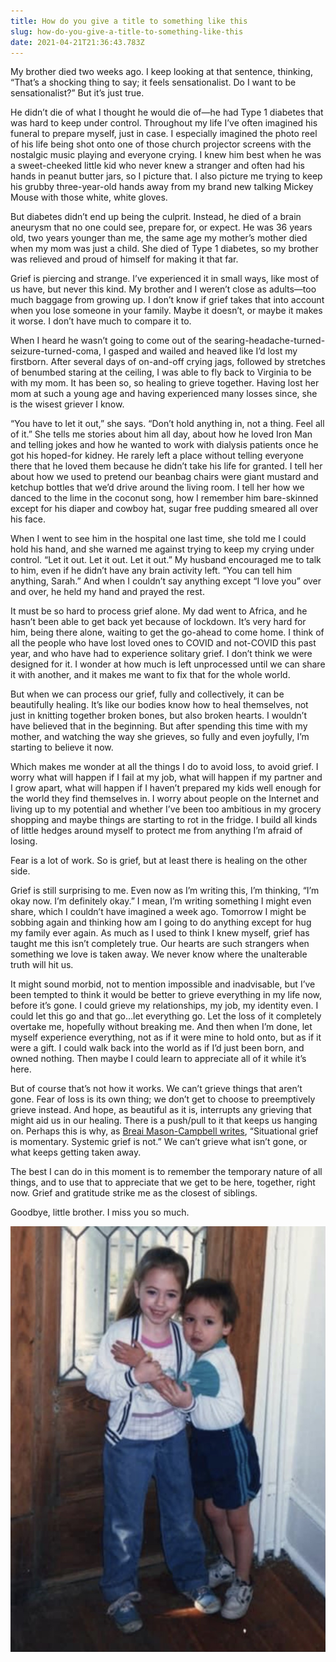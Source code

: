 ```yaml
---
title: How do you give a title to something like this
slug: how-do-you-give-a-title-to-something-like-this
date: 2021-04-21T21:36:43.783Z
---
```

My brother died two weeks ago. I keep looking at that sentence, thinking, “That’s a shocking thing to say; it feels sensationalist. Do I want to be sensationalist?” But it’s just true.

He didn’t die of what I thought he would die of—he had Type 1 diabetes that was hard to keep under control. Throughout my life I’ve often imagined his funeral to prepare myself, just in case. I especially imagined the photo reel of his life being shot onto one of those church projector screens with the nostalgic music playing and everyone crying. I knew him best when he was a sweet-cheeked little kid who never knew a stranger and often had his hands in peanut butter jars, so I picture that. I also picture me trying to keep his grubby three-year-old hands away from my brand new talking Mickey Mouse with those white, white gloves.

But diabetes didn’t end up being the culprit. Instead, he died of a brain aneurysm that no one could see, prepare for, or expect. He was 36 years old, two years younger than me, the same age my mother’s mother died when my mom was just a child. She died of Type 1 diabetes, so my brother was relieved and proud of himself for making it that far.

Grief is piercing and strange. I’ve experienced it in small ways, like most of us have, but never this kind. My brother and I weren’t close as adults—too much baggage from growing up. I don’t know if grief takes that into account when you lose someone in your family. Maybe it doesn’t, or maybe it makes it worse. I don’t have much to compare it to.

When I heard he wasn’t going to come out of the searing-headache-turned-seizure-turned-coma, I gasped and wailed and heaved like I’d lost my firstborn. After several days of on-and-off crying jags, followed by stretches of benumbed staring at the ceiling, I was able to fly back to Virginia to be with my mom. It has been so, so healing to grieve together. Having lost her mom at such a young age and having experienced many losses since, she is the wisest griever I know.

“You have to let it out,” she says. “Don’t hold anything in, not a thing. Feel all of it.” She tells me stories about him all day, about how he loved Iron Man and telling jokes and how he wanted to work with dialysis patients once he got his hoped-for kidney. He rarely left a place without telling everyone there that he loved them because he didn’t take his life for granted. I tell her about how we used to pretend our beanbag chairs were giant mustard and ketchup bottles that we’d drive around the living room. I tell her how we danced to the lime in the coconut song, how I remember him bare-skinned except for his diaper and cowboy hat, sugar free pudding smeared all over his face.

When I went to see him in the hospital one last time, she told me I could hold his hand, and she warned me against trying to keep my crying under control. “Let it out. Let it out. Let it out.” My husband encouraged me to talk to him, even if he didn’t have any brain activity left. “You can tell him anything, Sarah.” And when I couldn’t say anything except “I love you” over and over, he held my hand and prayed the rest.

It must be so hard to process grief alone. My dad went to Africa, and he hasn’t been able to get back yet because of lockdown. It’s very hard for him, being there alone, waiting to get the go-ahead to come home. I think of all the people who have lost loved ones to COVID and not-COVID this past year, and who have had to experience solitary grief. I don’t think we were designed for it. I wonder at how much is left unprocessed until we can share it with another, and it makes me want to fix that for the whole world.

But when we can process our grief, fully and collectively, it can be beautifully healing. It’s like our bodies know how to heal themselves, not just in knitting together broken bones, but also broken hearts. I wouldn’t have believed that in the beginning. But after spending this time with my mother, and watching the way she grieves, so fully and even joyfully, I’m starting to believe it now.

Which makes me wonder at all the things I do to avoid loss, to avoid grief. I worry what will happen if I fail at my job, what will happen if my partner and I grow apart, what will happen if I haven’t prepared my kids well enough for the world they find themselves in. I worry about people on the Internet and living up to my potential and whether I’ve been too ambitious in my grocery shopping and maybe things are starting to rot in the fridge. I build all kinds of little hedges around myself to protect me from anything I’m afraid of losing.

Fear is a lot of work. So is grief, but at least there is healing on the other side.

Grief is still surprising to me. Even now as I’m writing this, I’m thinking, “I’m okay now. I’m definitely okay.” I mean, I’m writing something I might even share, which I couldn’t have imagined a week ago. Tomorrow I might be sobbing again and thinking how am I going to do anything except for hug my family ever again. As much as I used to think I knew myself, grief has taught me this isn’t completely true. Our hearts are such strangers when something we love is taken away. We never know where the unalterable truth will hit us.

It might sound morbid, not to mention impossible and inadvisable, but I’ve been tempted to think it would be better to grieve everything in my life now, before it’s gone. I could grieve my relationships, my job, my identity even. I could let this go and that go…let everything go. Let the loss of it completely overtake me, hopefully without breaking me. And then when I’m done, let myself experience everything, not as if it were mine to hold onto, but as if it were a gift. I could walk back into the world as if I’d just been born, and owned nothing. Then maybe I could learn to appreciate all of it while it’s here.

But of course that’s not how it works. We can’t grieve things that aren’t gone. Fear of loss is its own thing; we don’t get to choose to preemptively grieve instead. And hope, as beautiful as it is, interrupts any grieving that might aid us in our healing. There is a push/pull to it that keeps us hanging on. Perhaps this is why, as [Breai Mason-Campbell writes](https://pipewrenchmag.com/black-grief-pandemic-loss-george-floyd/), “Situational grief is momentary. Systemic grief is not.” We can’t grieve what isn’t gone, or what keeps getting taken away.

The best I can do in this moment is to remember the temporary nature of all things, and to use that to appreciate that we get to be here, together, right now. Grief and gratitude strike me as the closest of siblings.

Goodbye, little brother. I miss you so much.

![Me and my brother Nathan, circa 1986](content/blog/img_0880.jpg)